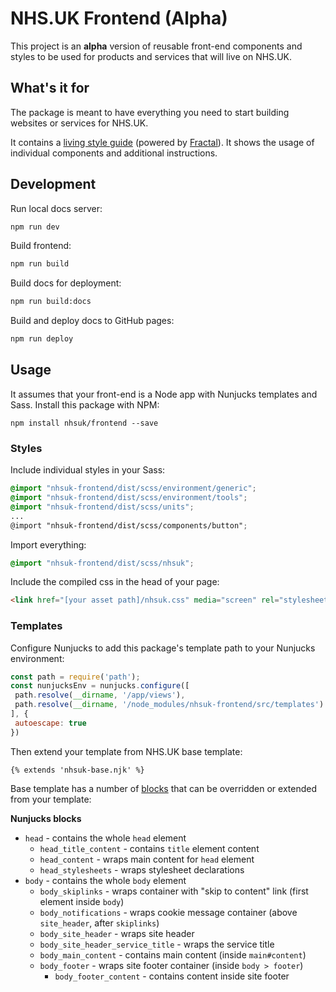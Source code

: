 # NHS.UK Frontend (Alpha)

This project is an **alpha** version of reusable front-end components and styles
to be used for products and services that will live on NHS.UK.

## What's it for

The package is meant to have everything you need to start building websites or
services for NHS.UK.

It contains a [living style guide](https://nhsuk.github.io/frontend/) (powered by [Fractal](http://fractal.build/)).
It shows the usage of individual components and additional instructions.

## Development

Run local docs server:

```bash
npm run dev
```

Build frontend:

```bash
npm run build
```

Build docs for deployment:

```bash
npm run build:docs
```

Build and deploy docs to GitHub pages:

```bash
npm run deploy
```

## Usage

It assumes that your front-end is a Node app with Nunjucks templates and Sass. Install this package with NPM:

```
npm install nhsuk/frontend --save
```

### Styles

Include individual styles in your Sass:

```scss
@import "nhsuk-frontend/dist/scss/environment/generic";
@import "nhsuk-frontend/dist/scss/environment/tools";
@import "nhsuk-frontend/dist/scss/units";
...
@import "nhsuk-frontend/dist/scss/components/button";
```

Import everything:

```scss
@import "nhsuk-frontend/dist/scss/nhsuk";
```

Include the compiled css in the head of your page:

```html
<link href="[your asset path]/nhsuk.css" media="screen" rel="stylesheet" type="text/css">
```

### Templates

Configure Nunjucks to add this package's template path to your Nunjucks environment:

 ```js
 const path = require('path');
const nunjucksEnv = nunjucks.configure([
  path.resolve(__dirname, '/app/views'),
  path.resolve(__dirname, '/node_modules/nhsuk-frontend/src/templates')
], {
  autoescape: true
})
```

Then extend your template from NHS.UK base template:

```jinja
{% extends 'nhsuk-base.njk' %}
```

Base template has a number of [blocks](https://mozilla.github.io/nunjucks/templating.html#block)
that can be overridden or extended from your template:

**Nunjucks blocks**

- `head` - contains the whole `head` element
  - `head_title_content` - contains `title` element content
  - `head_content` - wraps main content for `head` element
  - `head_stylesheets` - wraps stylesheet declarations
- `body` - contains the whole `body` element
  - `body_skiplinks` - wraps container with "skip to content" link (first element inside `body`)
  - `body_notifications` - wraps cookie message container (above `site_header`, after `skiplinks`)
  - `body_site_header` - wraps site header
  - `body_site_header_service_title` - wraps the service title
  - `body_main_content` - contains main content (inside `main#content`)
  - `body_footer` - wraps site footer container (inside `body > footer`)
    - `body_footer_content` - contains content inside site footer
